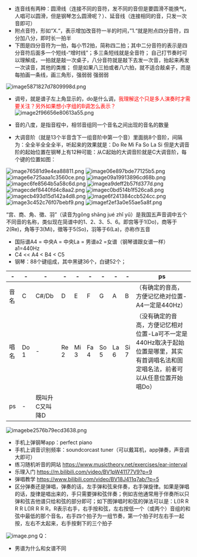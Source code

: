 - 连音线有两种：圆滑线（连接不同的音符，发不同的音但是要圆滑不能换气，人唱可以圆滑，但是钢琴怎么圆滑呢？）、延音线（连接相同的音，只发一次音即可）
- 附点音符，形如“X.“，表示增加改音符一半的时间，”1.“就是附点四分音符，四分加八分，即时长一拍半
- 下图是四分音符为一拍，每小节2拍，简称四二拍；其中二分音符的表示是四分音符后面多一个短线-“增时线”；多三条短线就是全音符；
自己打节奏时可以理解成，一拍就是敲一次桌子，八分音符就是敲下去发一次音，抬起来再发一次读音，其他的类推；
但是如果八三拍或者八六拍，就不适合敲桌子，而是每拍画一条线，画三角形，强弱弱 强弱弱

![image5871827d7809998d.png](https://s1.imagehub.cc/images/2022/10/25/image5871827d7809998d.png)

- 调号，就是谱子左上角显示的，do是什么调，<font color=red>我理解这个只是多人演奏时才需要关注？另外如果想小字组的B调怎么表示？</font>
![image2f96656e80613a55.png](https://s1.imagehub.cc/images/2022/10/24/image2f96656e80613a55.png)

- 音的八度，是指音程中，相邻音组同一个音名之间出现的音名的数量
- 大调音阶（就是13个半音含下一组音阶中第一个音）里面挑8个音阶，间隔为：全全半全全全半，听起来的效果就是：Do Re Mi Fa So La Si
但是大调音阶的起始位置在钢琴上有12种可能：从C起始的大调音阶就是C大调音阶，每个键的位置如图：

![image76581d9e4ea88811.png](https://s1.imagehub.cc/images/2022/09/27/image76581d9e4ea88811.png)
![image06e897bde77125b5.png](https://s1.imagehub.cc/images/2022/09/27/image06e897bde77125b5.png)
![image6e725aaa1c3560ce.png](https://s1.imagehub.cc/images/2022/09/27/image6e725aaa1c3560ce.png)
![image09a19913896cd68b.png](https://s1.imagehub.cc/images/2022/09/27/image09a19913896cd68b.png)
![imagec6fe8564b5a58c6d.png](https://s1.imagehub.cc/images/2022/09/27/imagec6fe8564b5a58c6d.png)
![imagea9deff2b57fd377d.png](https://s1.imagehub.cc/images/2022/09/27/imagea9deff2b57fd377d.png)
![imagecdef8440fd4c8aa2.png](https://s1.imagehub.cc/images/2022/09/27/imagecdef8440fd4c8aa2.png)
![imagec0bd514b1f526ca8.png](https://s1.imagehub.cc/images/2022/09/27/imagec0bd514b1f526ca8.png)
![imagecb493d15d142a4d8.png](https://s1.imagehub.cc/images/2022/09/27/imagecb493d15d142a4d8.png)
![image6f241384ccb524cc.png](https://s1.imagehub.cc/images/2022/09/27/image6f241384ccb524cc.png)
![image3c452c76f07bebf9.png](https://s1.imagehub.cc/images/2022/09/27/image3c452c76f07bebf9.png)
![imagef2ef3a0e55ae5a8f.png](https://s1.imagehub.cc/images/2022/09/27/imagef2ef3a0e55ae5a8f.png)

“宫、商、角、徵、羽”（读音为gōng shāng jué zhǐ yǔ）是我国五声音调中五个不同音的名称，类似现在简谱中的1、2、3、5、6。即宫等于1(Do)，商等于2(Re)，角等于3(Mi)，徵等于5(So)，羽等于6(La)，亦称作五音


- 国际谱A4 = 中央A = 中央La = 男谱a2 =女谱（钢琴谱跟女谱一样）a1=440Hz
- C4 << A4 < B4 < C5
- 钢琴：88个键组成，其中黑键36个，白键52个；

|-|-|-|-|-|-|-|-|-|ps|
|-|-|-|-|-|-|-|-|-|-|
|音名|C|C#/Db|D|E|F|G|A|B|（有确定的音高，方便记忆绝对位置-A4一定是440Hz）
|唱名|Do<br>1|-|Re<br>2|Mi<br>3|Fa<br>4|So<br>5|La<br>6|Si<br>7|（没有确定的音高，方便记忆相对位置-La可不一定是440Hz取决于起始位置是哪里，其实有首调唱名法和固定唱名法，前者可以从任意位置开始唱Do）|
|ps|-|既叫升C又叫降D|

![imagebe2576b79ecd3638.png](http://img.mp.itc.cn/upload/20170209/7edd5ffa38c840db901aae06305f1121_th.jpeg)


- 手机上弹钢琴app：perfect piano
- 手机上调音识别频率：soundcorcast tuner（可以戴耳机，app弹奏，声音调大即可）
- 练习随机听音的网站 https://www.musictheory.net/exercises/ear-interval
- 乐理入门 https://m.bilibili.com/video/BV1pW41177V9?p=9
- 弹唱教学 https://www.bilibili.com/video/BV18J411q7ab/?p=5
- 区分弹奏还是弹唱，弹奏的话，左手弹和弦来伴奏，右手弹旋律。如果是弹唱的话，旋律是唱出来的，手只需要弹和弦伴奏；例如吉他通常用于伴奏所以只弹和弦吉他谱只给和弦的部分即可；如下图弹唱时和弦的弹法可以是：L()R R R R L()R R R R，R表示右手，右手按和弦，左右按低一个（或两个）音组的和弦中最低的那个音名，右手四个拍子为一组节奏，第一个拍子时左右手一起按，左右不太起来，右手按剩下的三个拍子

![image.png](https://s1.imagehub.cc/images/2022/09/28/image.png)
Q：
- 男谱为什么和女谱不同